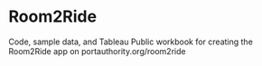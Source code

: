 # Room2Ride
Code, sample data, and Tableau Public workbook for creating the Room2Ride app on portauthority.org/room2ride

